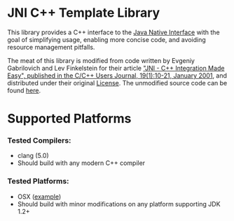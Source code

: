 # JNI C++ Template Library

This library provides a C++ interface to the [Java Native Interface](http://en.wikipedia.org/wiki/Java_Native_Interface "JNI") with the goal of simplifying usage, enabling more concise code, and avoiding resource management pitfalls.

The meat of this library is modified from code written by Evgeniy Gabrilovich and Lev Finkelstein for their article ["JNI - C++ Integration Made Easy", published in the C/C++ Users Journal, 19(1):10-21, January 2001](http://www.cs.technion.ac.il/~gabr/papers/cuj_jni.pdf "article"), and distributed under their original [License](LICENSE.txt).  The unmodified source code can be found [here](https://github.com/gdhuse/jni-cpp-templates/tree/original).


# Supported Platforms

### Tested Compilers:
 - clang (5.0)
 - Should build with any modern C++ compiler

### Tested Platforms:
  - OSX ([example](examples/macos))
  - Should build with minor modifications on any platform supporting JDK 1.2+
